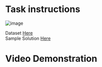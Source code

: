 <h1>Task instructions</h1>

![image](https://github.com/mavssvighnesh/TSF-GRIP-MAIN/assets/109013315/4124d101-3b93-48f5-bc80-66ffd308bdf5)

Dataset <a href="https://bit.ly/3kXTdox">Here</a><br>
Sample Solution <a href="https://bit.ly/2G6sYx9">Here</a>

<h1>Video Demonstration</h1>
